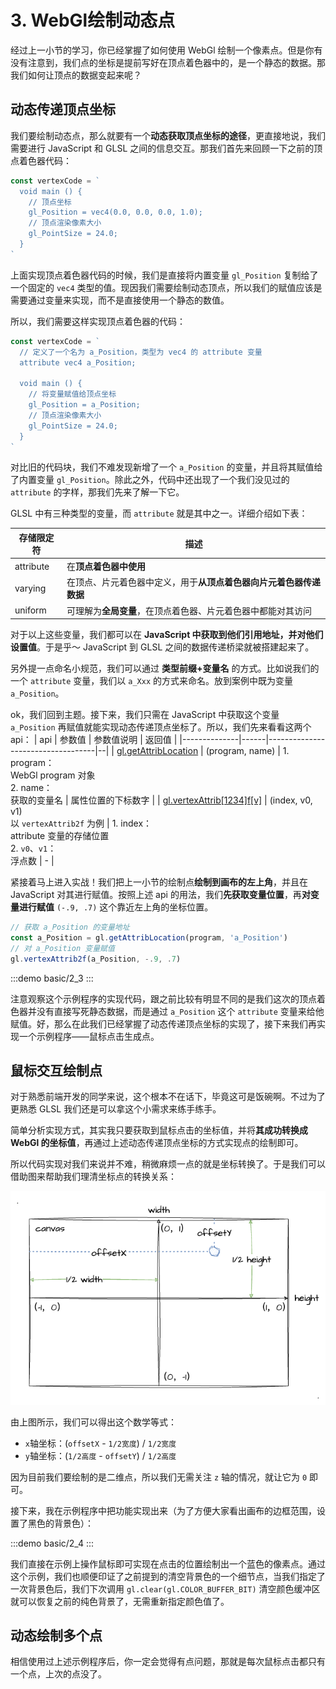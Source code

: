 # 3. WebGl绘制动态点

经过上一小节的学习，你已经掌握了如何使用 WebGl 绘制一个像素点。但是你有没有注意到，我们点的坐标是提前写好在顶点着色器中的，是一个静态的数据。那我们如何让顶点的数据变起来呢？

## 动态传递顶点坐标

我们要绘制动态点，那么就要有一个**动态获取顶点坐标的途径**，更直接地说，我们需要进行 JavaScript 和 GLSL 之间的信息交互。那我们首先来回顾一下之前的顶点着色器代码：
```js
const vertexCode = `
  void main () {
    // 顶点坐标
    gl_Position = vec4(0.0, 0.0, 0.0, 1.0);
    // 顶点渲染像素大小
    gl_PointSize = 24.0;
  }
`
```
上面实现顶点着色器代码的时候，我们是直接将内置变量 `gl_Position` 复制给了一个固定的 `vec4` 类型的值。现因我们需要绘制动态顶点，所以我们的赋值应该是需要通过变量来实现，而不是直接使用一个静态的数值。

所以，我们需要这样实现顶点着色器的代码：
```js
const vertexCode = `
  // 定义了一个名为 a_Position，类型为 vec4 的 attribute 变量
  attribute vec4 a_Position;

  void main () {
    // 将变量赋值给顶点坐标
    gl_Position = a_Position;
    // 顶点渲染像素大小
    gl_PointSize = 24.0;
  }
`
```
对比旧的代码块，我们不难发现新增了一个 `a_Position` 的变量，并且将其赋值给了内置变量 `gl_Position`。除此之外，代码中还出现了一个我们没见过的 `attribute` 的字样，那我们先来了解一下它。

GLSL 中有三种类型的变量，而 `attribute` 就是其中之一。详细介绍如下表：

| 存储限定符 | 描述                                                               |
|------------|--------------------------------------------------------------------|
| attribute  | 在**顶点着色器中使用**                                             |
| varying    | 在顶点、片元着色器中定义，用于**从顶点着色器向片元着色器传递数据** |
| uniform    | 可理解为**全局变量**，在顶点着色器、片元着色器中都能对其访问       |

对于以上这些变量，我们都可以在 **JavaScript 中获取到他们引用地址，并对他们设置值**。于是乎～ JavaScript 到 GLSL 之间的数据传递桥梁就被搭建起来了。

另外提一点命名小规范，我们可以通过 **类型前缀+变量名** 的方式。比如说我们的一个 `attribute` 变量，我们以 `a_Xxx` 的方式来命名。放到案例中既为变量 `a_Position`。

ok，我们回到主题。接下来，我们只需在 JavaScript 中获取这个变量 `a_Position` 再赋值就能实现动态传递顶点坐标了。所以，我们先来看看这两个 api：
| api       | 参数值 | 参数值说明 | 返回值                              |
|--------------|------|-----------------------------------|--|
| [gl.getAttribLocation](https://developer.mozilla.org/en-US/docs/Web/API/WebGLRenderingContext/getAttribLocation) | (program, name) | 1. program：<br> WebGl program 对象<br>2. name：<br>获取的变量名 | 属性位置的下标数字 |
| [gl.vertexAttrib[1234]f[v]](https://developer.mozilla.org/en-US/docs/Web/API/WebGLRenderingContext/vertexAttrib) | (index, v0, v1) <br>以 `vertexAttrib2f` 为例 | 1. index：<br>attribute 变量的存储位置<br>2. `v0`、`v1`：<br>浮点数 | - |

紧接着马上进入实战！我们把上一小节的绘制点**绘制到画布的左上角**，并且在 JavaScript 对其进行赋值。按照上述 api 的用法，我们**先获取变量位置**，再**对变量进行赋值** `(-.9, .7)` 这个靠近左上角的坐标位置。

```js
// 获取 a_Position 的变量地址
const a_Position = gl.getAttribLocation(program, 'a_Position')
// 对 a_Position 变量赋值
gl.vertexAttrib2f(a_Position, -.9, .7)
```

:::demo
basic/2_3
:::

注意观察这个示例程序的实现代码，跟之前比较有明显不同的是我们这次的顶点着色器并没有直接写死静态数据，而是通过 `a_Position` 这个 `attribute` 变量来给他赋值。好，那么在此我们已经掌握了动态传递顶点坐标的实现了，接下来我们再实现一个示例程序——鼠标点击生成点。

## 鼠标交互绘制点

对于熟悉前端开发的同学来说，这个根本不在话下，毕竟这可是饭碗啊。不过为了更熟悉 GLSL 我们还是可以拿这个小需求来练手练手。

简单分析实现方式，其实我只要获取到鼠标点击的坐标值，并将**其成功转换成 WebGl 的坐标值**，再通过上述动态传递顶点坐标的方式实现点的绘制即可。

所以代码实现对我们来说并不难，稍微麻烦一点的就是坐标转换了。于是我们可以借助图来帮助我们理清坐标点的转换关系：

![2.3](../../public/images/second/2.3.png)

由上图所示，我们可以得出这个数学等式：
- `x`轴坐标：(`offsetX` - `1/2宽度`) / `1/2宽度`
- `y`轴坐标：(`1/2高度` - `offsetY`) / `1/2高度`

因为目前我们要绘制的是二维点，所以我们无需关注 `z` 轴的情况，就让它为 `0` 即可。

接下来，我在示例程序中把功能实现出来（为了方便大家看出画布的边框范围，设置了黑色的背景色）：

:::demo
basic/2_4
:::

我们直接在示例上操作鼠标即可实现在点击的位置绘制出一个蓝色的像素点。通过这个示例，我们也顺便印证了之前提到的清空背景色的一个细节点，当我们指定了一次背景色后，我们下次调用 `gl.clear(gl.COLOR_BUFFER_BIT)` 清空颜色缓冲区就可以恢复之前的纯色背景了，无需重新指定颜色值了。

## 动态绘制多个点

相信使用过上述示例程序后，你一定会觉得有点问题，那就是每次鼠标点击都只有一个点，上次的点没了。
